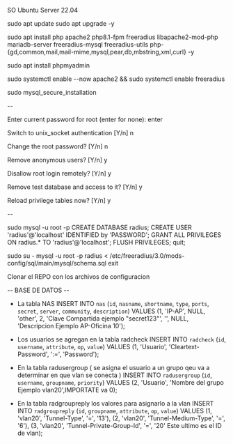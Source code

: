 SO Ubuntu Server 22.04

sudo apt update
sudo apt upgrade -y

sudo apt install php apache2 php8.1-fpm freeradius libapache2-mod-php mariadb-server freeradius-mysql freeradius-utils php-{gd,common,mail,mail-mime,mysql,pear,db,mbstring,xml,curl} -y

sudo apt install phpmyadmin

sudo systemctl enable --now apache2 && sudo systemctl enable freeradius

sudo mysql_secure_installation


--

Enter current password for root (enter for none): enter

Switch to unix_socket authentication [Y/n] n

Change the root password? [Y/n] n

Remove anonymous users? [Y/n] y

Disallow root login remotely? [Y/n] y

Remove test database and access to it? [Y/n] y

Reload privilege tables now? [Y/n] y

--

sudo mysql -u root -p
CREATE DATABASE radius;
CREATE USER 'radius'@'localhost' IDENTIFIED by 'PASSWORD';
GRANT ALL PRIVILEGES ON radius.* TO 'radius'@'localhost';
FLUSH PRIVILEGES;
quit;

sudo su -
mysql -u root -p radius < /etc/freeradius/3.0/mods-config/sql/main/mysql/schema.sql
exit

Clonar el REPO con los archivos de configuracion

-- BASE DE DATOS --
- La tabla NAS
INSERT INTO `nas` (`id`, `nasname`, `shortname`, `type`, `ports`, `secret`, `server`, `community`, `description`) VALUES
(1, 'IP-AP', NULL, 'other', 2, 'Clave Compartida ejemplo "secret123"', '', NULL, 'Descripcion Ejemplo AP-Oficina 10');

- Los usuarios se agregan en la tabla radcheck 
INSERT INTO `radcheck` (`id`, `username`, `attribute`, `op`, `value`) VALUES
(1, 'Usuario', 'Cleartext-Password', ':=', 'Password');

- En la tabla radusergroup ( se asigna el usuario a un grupo qeu va a determinar en que vlan se conecta )
INSERT INTO `radusergroup` (`id`, `username`, `groupname`, `priority`) VALUES
(2, 'Usuario', 'Nombre del grupo Ejemplo vlan20',IMPORTATE va  0);

- En la tabla radgroupreply los valores para asignarlo a la vlan 
INSERT INTO `radgroupreply` (`id`, `groupname`, `attribute`, `op`, `value`) VALUES
(1, 'vlan20', 'Tunnel-Type', '=', '13'),
(2, 'vlan20', 'Tunnel-Medium-Type', '=', '6'),
(3, 'vlan20', 'Tunnel-Private-Group-Id', '=', '20' Este ultimo es el ID de vlan);

